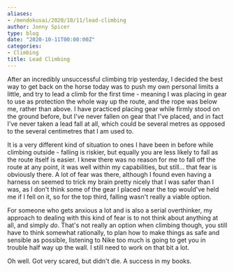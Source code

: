 ```yaml
---
aliases:
- /mendokusai/2020/10/11/lead-climbing
author: Jonny Spicer
type: blog
date: "2020-10-11T00:00:00Z"
categories:
- Climbing
title: Lead Climbing
---
```

After an incredibly unsuccessful climbing trip yesterday, I decided the best way to get back on the horse today was to push my own personal limits a little, and try to lead a climb
for the first time - meaning I was placing in gear to use as protection the whole way up the route, and the rope was below me, rather than above. I have practiced placing gear
while firmly stood on the ground before, but I've never fallen on gear that I've placed, and in fact I've never taken a lead fall at all, which could be several metres as opposed to
the several centimetres that I am used to.

It is a very different kind of situation to ones I have been in before while climbing outside - falling is riskier, but equally you are less likely to fall as the route itself is
easier. I knew there was no reason for me to fall off the route at any point, it was well within my capabilities, but still... that fear is obviously there. A lot of fear was there,
although I found even having a harness on seemed to trick my brain pretty nicely that I was safer than I was, as I don't think some of the gear I placed near the top would've held me
if I fell on it, so for the top third, falling wasn't really a viable option.

For someone who gets anxious a lot and is also a serial overthinker, my approach to dealing with this kind of fear is to not think about anything at all, and simply *do*. That's not
really an option when climbing though, you still have to think somewhat rationally, to plan how to make things as safe and sensible as possible, listening to Nike too much is going
to get you in trouble half way up the wall. I still need to work on that bit a lot.

Oh well. Got very scared, but didn't die. A success in my books.
